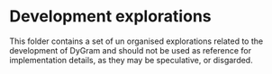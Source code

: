 # Development explorations

This folder contains a set of un organised explorations related to the development of DyGram and should not be used as reference for implementation details, as they may be speculative, or disgarded.